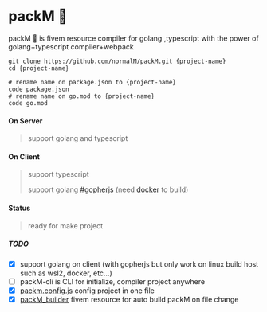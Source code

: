 # packM 🧬

packM 🧬 is fivem resource compiler for golang ,typescript with the power of golang+typescript compiler+webpack

```console
git clone https://github.com/normalM/packM.git {project-name}
cd {project-name}

# rename name on package.json to {project-name}
code package.json
# rename name on go.mod to {project-name}
code go.mod
```

#### On Server

> support golang and typescript

#### On Client

> support typescript
>
> support golang [#gopherjs](https://github.com/gopherjs/gopherjs) (need [docker](https://www.docker.com/products/docker-desktop) to build)

#### Status

> ready for make project

##### TODO
-   [x] support golang on client (with gopherjs but only work on linux build host such as wsl2, docker, etc...)
-   [ ] packM-cli is CLI for initialize, compiler project anywhere
-   [x] [packm.config.js](/packm.config.js) config project in one file
-   [x] [packM_builder](https://github.com/normalM/packM_builder) fivem resource for auto build packM on file change
